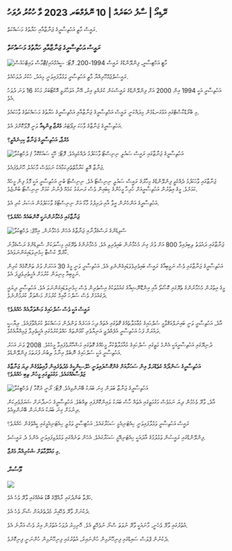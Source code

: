 ## ރޭޑިއޯ \| ސާފު ޚަބަރެއް \| 10 ނޮވެމްބަރ 2023 ވާ ހުކުރު ދުވަހު

ރައީސް މާތީ އަހުތިސާރީގެ ޖަނާޒާއާއި ހަޔާތުގެ މަސައްކަތް.

### ރައީސް އަހުތިސާރީގެ ޖަނާޒާއާއި ހަޔާތުގެ މަސައްކަތް

![މާޓީ އަހްޓިސާރީ، ފިންލޭންޑްގެ ރައީސް 1994-200. ފޮޓޯ: ސީއެމްއައި/ޓޮމާސް ވައިޓްހައުސް](https://images.cdn.yle.fi/image/upload/c_crop,h_1080,w_1919,x_0,y_0/ar_1.7777777777777777,c_fill,g_faces,h_675,w_1200/dpr_1.0/q_auto:eco/f_auto/fl_lossy/v1699528852/39-1197047654a2d3334539)

ރައީސުލްޖުމްހޫރިއްޔާ މާތީ އަހުތިސާރީ ވަޅުލާފައިވަނީ މިއަދު، ހުކުރު ދުވަހުއެވެ.

އަހުތިސާރީ އަކީ 1994 އިން 2000 އަށް ފިންލޭންޑްގެ ރައީސްކަން ކުރެއްވި އިރު، އޭނާ އަވަހާރަވީ އޮކްޓޯބަރު މަހުގެ 16 ވަނަ ދުވަހު އެވެ.

މި ބްރޯޑްކާސްޓްގައި އަޅުގަނޑުމެން މިދައްކަނީ ރައީސް އަޙްތިސާރީގެ ޖަނާޒާއާއި އަޙްތިސާރީގެ ޙަޔާތުގެ މަސައްކަތުގެ ވާހަކައެވެ.

އަހުތިސާރީގެ ޖަނާޒާގެ ވާހަކަ ރިޕޯޓަރު **މެރްޖާ ވިންޑިއާ** ވަނީ ފޮލޯކޮށްފަ އެވެ.

**މެރްޖާ، އަހުތިސާރީގެ ޖަނާޒާ ކިހިނެއްވީ؟**

![އަހުތިސާރީގެ ޖަނާޒާގައި ރައީސް ސައުލީ ނިނިސްޓޯ ވާހަކަފުޅު ދެއްކެވިއެވެ. ފޮޓޯ: ހޭކީ ސައުކްކޮމާ / ލެހްޓިކުވާ](https://images.cdn.yle.fi/image/upload/c_crop,h_2880,w_5120,x_0,y_259/ar_1.77777777777777777,c_fill,g_faces,h_675,w_1200/dpr_1.0/q_auto:eco/f_auto/fl_lossy/v1699619473/39-1198810654e20fbae885)

ޖަނާޒާ އޮތީ ކަރާމާތްތެރިކަމާއެކު ނަމަވެސް މާހައުލު ހޫނުވެފައެވެ.

ޖަނާޒާގައި ވާހަކަފުޅު ދެއްކެވީ ފިންލޭންޑްގެ މިހާރުގެ ރައީސް ސައުލީ ނިނިސްޓޯ އެވެ. ނިނިސްޓޯ ބުނީ އަހުތިސާރީ އަކީ މޮޅު ފިން މީހެއް ކަމަށެވެ. މީގެ އިތުރުން އަހުތިސާރީއަށް ހުރިހާ މީހުންގެ ކިބައިން ވެސް ރަނގަޅު ކަމެއް ފެނުނު ކަމަށް ނިނިސްޓޯ ބުންޏެވެ.

އަހުތިސާރީގެ އަންހެނުން އީވާ އާއި ދަރިފުޅު މާކޯ އަށް ނިނިސްޓޯގެ ވާހަކަފުޅުން އަސަރު ކުރި އެވެ.

**ޖަނާޒާގައި މެހެމާނުންނަކީ ކޮންބައެއް ހެއްޔެވެ؟**

![ސްވިޑެންގެ ރަސްގެފާނާއި ޖަނާޒާގެ އެހެން މެހެމާނުން. އިމޭޖް: ލެހްޓިކުވާ](https://images.cdn.yle.fi/image/upload/c_crop,h_2880,w_5120,x_0,y_138/ar_1.777777777777777,c_fill,g_faces,h_675,w_1200/dpr_1.0/q_auto:eco/f_auto/fl_lossy/v1699627300/39-1199035654e40494d395)

ޖަނާޒާގައި ދައުވަތު ލިބިފައިވާ 800 އަށް ވުރެ ގިނަ މެހެމާނުން ބައިވެރިވި އެވެ. މެހެމާނުންގެ ތެރޭގައި މިސާލަކަށް ސްވިޑެންގެ ރަސްގެފާނު ކާރްލޭ ކުސްޓާ ހިމެނިވަޑައިގަންނަވައެވެ.

އަހުތިސާރީގެ ޖަނާޒާގައި ވެސް ނަމީބިއާގެ ރައީސް ބައިވެރިވެވަޑައިގެންނެވި އެވެ. އަހުތިސާރީ ވަނީ މީގެ 30 އަހަރަށް ވުރެ ތަންކޮޅެއް ކުރިން ނަމީބިއާ މިނިވަން ކުރުމަށް އެހީތެރިވެދީފަ އެވެ.

މީގެ އިތުރުން މެހެމާނުންގެ ތެރޭގައި ކޮސޯވޯ އާއި އިންޑޮނޭޝިއާގެ ގައުމުތަކުގެ އިސްވެރިން ވެސް ހިމެނިވަޑައިގަންނަވަ އެވެ. އަހުތިސާރީ ދިޔައީ ދެގައުމަށް ވެސް ސުލްހަ ގާއިމް ކުރުމަށް މަޝްވަރާ ކުރަމުންނެވެ.

**ރައީސް އަކީ ވެސް ސުލްހައިގެ މަޝްވަރާއެއް ހެއްޔެވެ؟**

އާދެ، އަހުތިސާރީ ވަނީ ބައިނަލްއަޤްވާމީ ސުލްޙައިގެ މުޢާމަލާތެއްގެ ގޮތުގައި އެތައް ދިހަ އަހަރެއް ވަންދެން މަސައްކަތް ކުރައްވާފައެވެ. ރިޔާސީ ދައުރަށް ފަހު އަހުތިސާރީ އުފެއްދެވީ އަނިޔާވެރި ކޯޅުންތައް ހައްލުކުރުމުގައި އެހީތެރިވާ ޖަމިއްޔާއެކެވެ.

ދުނިޔޭގައި އަހުތިސާރީއަކީ އެންމެ މަތީގައި ސުލްހައިގެ މުއާމަލާތްކުރާ މީހެއްގެ ގޮތުގައި މަޝްހޫރުވެފައިވާ މީހެކެވެ. 2008 ވަނަ އަހަރު އަހުތިސާރީ އަކީ ސުލްހައިގެ ނޮބެލް އިނާމު ލިބުނު ފުރަތަމަ ފިންލޭންޑެވެ.

**އަހުތިސާރީގެ ސަންދޯއް ކެތެޑްރަލް އިން ސަހަރާއަށް ގެންގޮސްފައިވަނީ ހެލްސިންކީގެ މެދުތެރެއިން ފާއިތުވެގެން ދިޔަ ޖަނާޒާގެ ޖަލްސާއެއްގައެވެ. މަގުމަތީގައި މީހުން ތިބި ހެއްޔެވެ؟**

![އަހުތިސާރީގެ ޖަނާޒާ ބަލަން ގިނަ ބަޔަކު ބޭނުންވިއެވެ. ފޮޓޯ: ރޯނީ ރެކޮމާ / ލެހްޓިކުވާ](https://images.cdn.yle.fi/image/upload/c_crop,h_2880,w_5120,x_0,y_11/ar_1.77777777777777777,c_fill,g_faces,h_675,w_1200/dpr_1.0/q_auto:eco/f_auto/fl_lossy/v1699619608/39-1198819654e22ed1c931)

އާދެ، ވާރޭ ވެހެމުން ދިޔަ ނަމަވެސް މަގުމަތީގައި އެތައް ހާސް ބަޔަކު ލައިންކޮށްފައި ތިއްބެވެ. އަހުތިސާރީގެ ހަނދާނަށް ޝަރަފުވެރިކަން ދިނުމަށް ގިނަ ބަޔަކު އަންނަން ބޭނުންވިއެވެ.

ރައީސް އަހުތިސާރީ ވަޅުލާފައިވަނީ ހިއެޓަނިއެމީ ސަހަރާގައެވެ. އަހުޓިސާރީ ވަޅުލީ ހިއެޓަނިއެމީގައި ކީއްވެގެން ހެއްޔެވެ؟

ފިންލޭންޑްގައި ރައީސުން ވަޅުލުމުގެ އާދައަކީ ހިއެޓަނިއޭމީ ސަހަރާގައެވެ. އެހެން ތަނެއްގައި ވަޅުލެވިފައިވަނީ އެންމެ ދެ ރައީސެވެ.

**މި މައުލޫމާތަށް ޝުކުރިއްޔާ މެރްޖާ.**

### މޫސުން

![](https://images.cdn.yle.fi/image/upload/c_crop,h_1080,w_1919,x_0,y_0/ar_1.77777777777777777,c_fill,g_faces,h_675,w_1200/dpr_1.0/q_auto:eco/f_auto/fl_lossy/v1699633281/39-1199138654e58651ee77)

ހަފްތާ ބަންދުގައި ރާއްޖޭގެ ބޮޑު ބައެއްގައި ވާރޭ ވެހެ އެވެ.

ދެކުނަށް ވާރޭ ވެހޭއިރު މެދުތެރެއަށް ސްނޯ ވެހެ އެވެ.

އުތުރުގައި ވާރޭ ވެހެނީ، މާނައަކީ ވާރޭ ނުވަތަ ސްނޯ ނުވެހޭތީ އެވެ. ހޮނިހިރު ދުވަހު އުތުރުން އިރު ވެސް އަރާނެ އެވެ.

ދެކުނުން ޕްލަސް ސައިޑްގައި ފިނިހޫނުމިން ހުންނައިރު، އުތުރުގައި ފިނިހޫނުމިން ހުންނަނީ ފިނިކޮށެވެ.